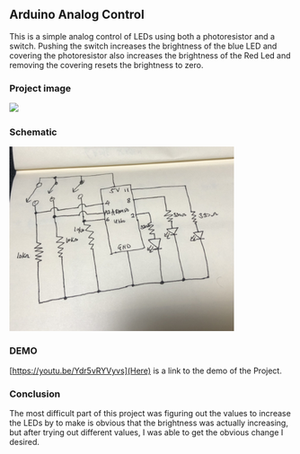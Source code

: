 ## Arduino Analog Control
This is a simple analog control of LEDs using both a photoresistor and a switch. Pushing the switch increases the brightness of the blue LED and covering the photoresistor also increases the brightness of the Red Led and removing the covering resets the brightness to zero.

### Project image
<img src="projectImage.png" width = "400">

### Schematic
<img src="schematic.png" width = "400">

### DEMO
[https://youtu.be/Ydr5vRYVyvs](Here) is a link to the demo of the Project.

### Conclusion
The most difficult part of this project was figuring out the values to increase the LEDs by to make is obvious that the brightness was actually increasing, but after trying out different values, I was able to get the obvious change I desired.
